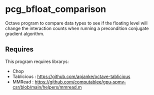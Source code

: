 # pcg_bfloat_comparison

Octave program to compare data types to see if the floating level will change the interaction counts when running a precondition conjugate gradient algorithm. 

## Requires
This program requires librarys:
* Chop
* Tablicious : https://github.com/apjanke/octave-tablicious
* MMRead : https://github.com/computablee/gpu-spmv-csr/blob/main/helpers/mmread.m
